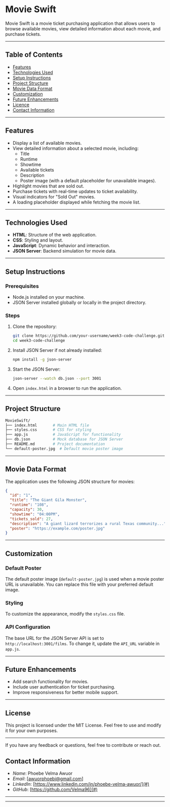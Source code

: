 # Movie Swift

Movie Swift is a movie ticket purchasing application that allows users to browse available movies, view detailed information about each movie, and purchase tickets.

---
## Table of Contents
- [Features](#features)
- [Technologies Used](#technologies-used)
- [Setup Instructions](#setup-instructions)
- [Project Structure](#project-structure)
- [Movie Data Format](#movie-data-format)
- [Customization](#customization)
- [Future Enhancements](#future-enhancements)
- [Licence](#license)
- [Contact Information](#contact-information)
---
## Features

- Display a list of available movies.
- View detailed information about a selected movie, including:
  - Title
  - Runtime
  - Showtime
  - Available tickets
  - Description
  - Poster image (with a default placeholder for unavailable images).
- Highlight movies that are sold out.
- Purchase tickets with real-time updates to ticket availability.
- Visual indicators for "Sold Out" movies.
- A loading placeholder displayed while fetching the movie list.

---
## Technologies Used

- **HTML**: Structure of the web application.
- **CSS**: Styling and layout.
- **JavaScript**: Dynamic behavior and interaction.
- **JSON Server**: Backend simulation for movie data.

---
## Setup Instructions

### Prerequisites

- Node.js installed on your machine.
- JSON Server installed globally or locally in the project directory.

### Steps

1. Clone the repository:
   ```bash
   git clone https://github.com/your-username/week3-code-challenge.git
   cd week3-code-challenge
   ```

2. Install JSON Server if not already installed:
   ```bash
   npm install -g json-server
   ```

3. Start the JSON Server:
   ```bash
   json-server --watch db.json --port 3001
   ```

4. Open `index.html` in a browser to run the application.
---
## Project Structure

```bash
MovieSwift/
├── index.html       # Main HTML file
├── styles.css       # CSS for styling
├── app.js           # JavaScript for functionality
├── db.json          # Mock database for JSON Server
├── README.md        # Project documentation
└── default-poster.jpg  # Default movie poster image
```
---
## Movie Data Format

The application uses the following JSON structure for movies:

```json
{
  "id": "1",
  "title": "The Giant Gila Monster",
  "runtime": "108",
  "capacity": 30,
  "showtime": "04:00PM",
  "tickets_sold": 27,
  "description": "A giant lizard terrorizes a rural Texas community...",
  "poster": "https://example.com/poster.jpg"
}
```
---
## Customization

### Default Poster
The default poster image (`default-poster.jpg`) is used when a movie poster URL is unavailable. You can replace this file with your preferred default image.

### Styling
To customize the appearance, modify the `styles.css` file.

### API Configuration
The base URL for the JSON Server API is set to `http://localhost:3001/films`. To change it, update the `API_URL` variable in `app.js`.

---
## Future Enhancements

- Add search functionality for movies.
- Include user authentication for ticket purchasing.
- Improve responsiveness for better mobile support.
---
## License

This project is licensed under the MIT License. Feel free to use and modify it for your own purposes.

---
 If you have any feedback or questions, feel free to contribute or reach out.
## Contact Information

- *Name*: Phoebe Velma Awuor
- *Email*: [awuorphoebi@gmail.com]
- *LinkedIn*: [https://www.linkedin.com/in/phoebe-velma-awuor/](#)
- *GitHub*: [https://github.com/Velma96](#)

---
---

